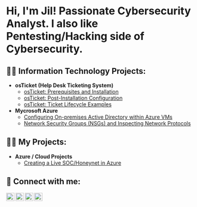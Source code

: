<h1>Hi, I'm Jil! Passionate Cybersecurity Analyst. I also like Pentesting/Hacking side of Cybersecurity.</h1>

<h2>👨‍💻 Information Technology Projects:</h2>

- <b>osTicket (Help Desk Ticketing System)</b>
  - [osTicket: Prerequisites and Installation](<----->)
  - [osTicket: Post-Installation Configuration](<----->)
  - [osTicket: Ticket Lifecycle Examples](<----->)
- <b>Mycrosoft Azure</b>
  - [Configuring On-premises Active Directory within Azure VMs](<----->)
  - [Network Security Groups (NSGs) and Inspecting Network Protocols](<----->)

<h2>👨‍💻 My Projects:</h2>

- <b>Azure / Cloud Projects</b>
  - [Creating a Live SOC/Honeynet in Azure](https://github.com/SkyCloudThunderstorm/Azure-Soc-Project)

<h2> 🤳 Connect with me:</h2>

[<img align="left" alt="JoshMadakor | YouTube" width="22px" src="https://cdn.jsdelivr.net/npm/simple-icons@v3/icons/youtube.svg" />][youtube]
[<img align="left" alt="JoshMadakor | Twitter" width="22px" src="https://cdn.jsdelivr.net/npm/simple-icons@v3/icons/twitter.svg" />][twitter]
[<img align="left" alt="JoshMadakor | LinkedIn" width="22px" src="https://cdn.jsdelivr.net/npm/simple-icons@v3/icons/linkedin.svg" />][linkedin]
[<img align="left" alt="JoshMadakor | Instagram" width="22px" src="https://cdn.jsdelivr.net/npm/simple-icons@v3/icons/instagram.svg" />][instagram]

[twitter]: <insert twitter link>
[youtube]: <insert youtube link>
[instagram]: <insert instagram link>
[linkedin]: https://www.linkedin.com/feed/
